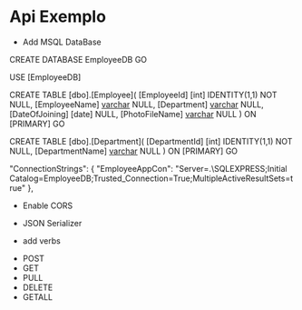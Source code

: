 # Api Exemplo
 
+ Add MSQL DataBase 

CREATE DATABASE EmployeeDB
GO

USE [EmployeeDB]

CREATE TABLE [dbo].[Employee](
	[EmployeeId] [int] IDENTITY(1,1) NOT NULL,
	[EmployeeName] [varchar](500) NULL,
	[Department] [varchar](500) NULL,
	[DateOfJoining] [date] NULL,
	[PhotoFileName] [varchar](500) NULL
) ON [PRIMARY]
GO

CREATE TABLE [dbo].[Department](
	[DepartmentId] [int] IDENTITY(1,1) NOT NULL,
	[DepartmentName] [varchar](500) NULL
) ON [PRIMARY]
GO

  "ConnectionStrings": {
    "EmployeeAppCon": "Server=.\\SQLEXPRESS;Initial Catalog=EmployeeDB;Trusted_Connection=True;MultipleActiveResultSets=true"
  },

+ Enable CORS
+ JSON Serializer

+ add verbs
- POST
- GET
- PULL
- DELETE
- GETALL